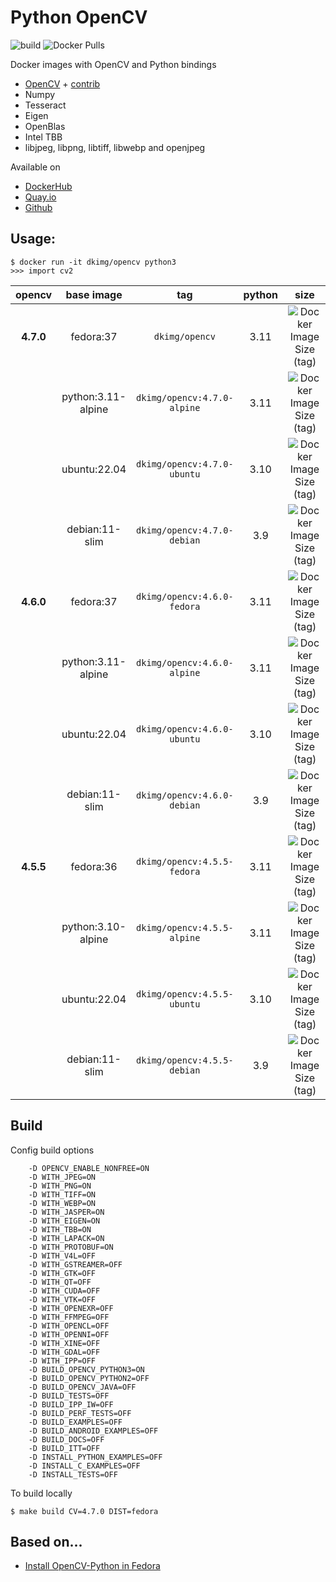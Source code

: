 # Python OpenCV

![build](https://github.com/dkimg/python-opencv/actions/workflows/build.yml/badge.svg)
![Docker Pulls](https://img.shields.io/docker/pulls/dkimg/opencv?style=flat-square)

Docker images with OpenCV and Python bindings

- [OpenCV](https://github.com/opencv/opencv) + [contrib](https://github.com/opencv/opencv_contrib)
- Numpy
- Tesseract
- Eigen
- OpenBlas
- Intel TBB
- libjpeg, libpng, libtiff, libwebp and openjpeg

Available on

- [DockerHub](https://hub.docker.com/r/dkimg/opencv)
- [Quay.io](https://quay.io/dkimg/opencv)
- [Github](https://github.com/dkimg/python-opencv/pkgs/container/opencv)

## Usage:

```
$ docker run -it dkimg/opencv python3
>>> import cv2
```

| opencv | base image | tag | python | size |
|:---------:|:------:|:-----:|:-----:|:-----:|
| **4.7.0** | fedora:37 | `dkimg/opencv` | 3.11 | ![Docker Image Size (tag)](https://img.shields.io/docker/image-size/dkimg/opencv/4.7.0-fedora?label=%20&logo=docker&logoColor=white&style=flat-square) |
| | python:3.11-alpine | `dkimg/opencv:4.7.0-alpine` | 3.11 | ![Docker Image Size (tag)](https://img.shields.io/docker/image-size/dkimg/opencv/4.7.0-alpine?label=%20&logo=docker&logoColor=white&style=flat-square) |
| | ubuntu:22.04 | `dkimg/opencv:4.7.0-ubuntu` | 3.10 | ![Docker Image Size (tag)](https://img.shields.io/docker/image-size/dkimg/opencv/4.7.0-ubuntu?label=%20&logo=docker&logoColor=white&style=flat-square) |
| | debian:11-slim | `dkimg/opencv:4.7.0-debian` | 3.9 | ![Docker Image Size (tag)](https://img.shields.io/docker/image-size/dkimg/opencv/4.7.0-debian?label=%20&logo=docker&logoColor=white&style=flat-square) |
| **4.6.0** | fedora:37 | `dkimg/opencv:4.6.0-fedora` | 3.11 | ![Docker Image Size (tag)](https://img.shields.io/docker/image-size/dkimg/opencv/4.6.0-fedora?label=%20&logo=docker&logoColor=white&style=flat-square) |
| | python:3.11-alpine | `dkimg/opencv:4.6.0-alpine` | 3.11 | ![Docker Image Size (tag)](https://img.shields.io/docker/image-size/dkimg/opencv/4.6.0-alpine?label=%20&logo=docker&logoColor=white&style=flat-square) |
| | ubuntu:22.04 | `dkimg/opencv:4.6.0-ubuntu` | 3.10 | ![Docker Image Size (tag)](https://img.shields.io/docker/image-size/dkimg/opencv/4.6.0-ubuntu?label=%20&logo=docker&logoColor=white&style=flat-square) |
| | debian:11-slim | `dkimg/opencv:4.6.0-debian` | 3.9 | ![Docker Image Size (tag)](https://img.shields.io/docker/image-size/dkimg/opencv/4.6.0-debian?label=%20&logo=docker&logoColor=white&style=flat-square) |
| **4.5.5** | fedora:36 | `dkimg/opencv:4.5.5-fedora` | 3.11 | ![Docker Image Size (tag)](https://img.shields.io/docker/image-size/dkimg/opencv/4.5.5-fedora?label=%20&logo=docker&logoColor=white&style=flat-square) |
| | python:3.10-alpine | `dkimg/opencv:4.5.5-alpine` | 3.11 | ![Docker Image Size (tag)](https://img.shields.io/docker/image-size/dkimg/opencv/4.5.5-alpine?label=%20&logo=docker&logoColor=white&style=flat-square) |
| | ubuntu:22.04 | `dkimg/opencv:4.5.5-ubuntu` | 3.10 | ![Docker Image Size (tag)](https://img.shields.io/docker/image-size/dkimg/opencv/4.5.5-ubuntu?label=%20&logo=docker&logoColor=white&style=flat-square) |
| | debian:11-slim | `dkimg/opencv:4.5.5-debian` | 3.9 | ![Docker Image Size (tag)](https://img.shields.io/docker/image-size/dkimg/opencv/4.5.5-debian?label=%20&logo=docker&logoColor=white&style=flat-square) |


## Build

Config build options

```
    -D OPENCV_ENABLE_NONFREE=ON
    -D WITH_JPEG=ON
    -D WITH_PNG=ON
    -D WITH_TIFF=ON
    -D WITH_WEBP=ON
    -D WITH_JASPER=ON
    -D WITH_EIGEN=ON
    -D WITH_TBB=ON
    -D WITH_LAPACK=ON
    -D WITH_PROTOBUF=ON
    -D WITH_V4L=OFF
    -D WITH_GSTREAMER=OFF
    -D WITH_GTK=OFF
    -D WITH_QT=OFF
    -D WITH_CUDA=OFF
    -D WITH_VTK=OFF
    -D WITH_OPENEXR=OFF
    -D WITH_FFMPEG=OFF
    -D WITH_OPENCL=OFF
    -D WITH_OPENNI=OFF
    -D WITH_XINE=OFF
    -D WITH_GDAL=OFF
    -D WITH_IPP=OFF
    -D BUILD_OPENCV_PYTHON3=ON
    -D BUILD_OPENCV_PYTHON2=OFF
    -D BUILD_OPENCV_JAVA=OFF
    -D BUILD_TESTS=OFF
    -D BUILD_IPP_IW=OFF
    -D BUILD_PERF_TESTS=OFF
    -D BUILD_EXAMPLES=OFF
    -D BUILD_ANDROID_EXAMPLES=OFF
    -D BUILD_DOCS=OFF
    -D BUILD_ITT=OFF
    -D INSTALL_PYTHON_EXAMPLES=OFF
    -D INSTALL_C_EXAMPLES=OFF
    -D INSTALL_TESTS=OFF
```

To build locally

```
$ make build CV=4.7.0 DIST=fedora
```

## Based on...

- [Install OpenCV-Python in Fedora](https://docs.opencv.org/trunk/dd/dd5/tutorial_py_setup_in_fedora.html)
